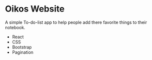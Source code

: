 # Oikos Website

A simple To-do-list app to help people add there favorite things to their notebook.

- React
- CSS
- Bootstrap
- Pagination
